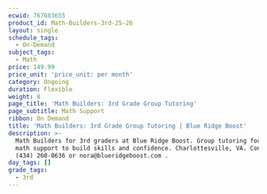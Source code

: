 ```yaml
---
ecwid: 767683655
product_id: Math-Builders-3rd-25-26
layout: single
schedule_tags:
  - On-Demand
subject_tags:
  - Math
price: 149.99
price_unit: 'price_unit: per month'
category: Ongoing
duration: Flexible
weight: 8
page_title: 'Math Builders: 3rd Grade Group Tutoring'
page_subtitle: Math Support
ribbon: On Demand
title: 'Math Builders: 3rd Grade Group Tutoring | Blue Ridge Boost'
description: >-
  Math Builders for 3rd graders at Blue Ridge Boost. Group tutoring focused on
  math support to build skills and confidence. Charlottesville, VA. Contact
  (434) 260-0636 or nora@blueridgeboost.com .
day_tags: []
grade_tags:
  - 3rd
---
```


